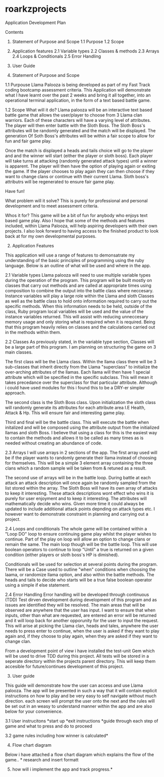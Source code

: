 # roarkzprojects
Application Development Plan

Contents
1. Statement of Purpose and Scope
  1.1 Purpose
  1.2 Scope
2. Application features
  2.1 Variable types
  2.2 Classes & methods
  2.3 Arrays
  2.4 Loops & Conditionals
  2.5 Error Handling
3. User Guide

1. Statement of Purpose and Scope

1.1 Purpouse
Llama Palooza is being developed as part of my Fast Track coding bootcamp assessment criteria. This Application will demonstrate what I have learnt over the past 2 weeks and bring it all together, into an operational terminal application, in the form of a text based battle game.

1.2 Scope
What will it do? Llama palooza will be an interactive text based battle game that allows the user/player to choose
from 3 Llama clan warriors. Each of these characters will have a varying level of attributes. The player will then enter battle with the Sloth Boss. The Sloth Boss's attributes will be randomly generated and the match will be displayed. The generation Of Soth Boss's attributes will be within a fair scope to allow for fun and fair game play.

Once the match is displayed a heads and tails choice will go to the player and and the winner will start (either the player or sloth boss). Each player will take turns at attacking (randomly generated attack types) until a winner is apparent. The player will then have the option of playing again or exiting the game. If the player chooses to play again they can then choose if they want to change clans or continue with their current Llama. Sloth boss's attributrs will be regenerated to ensure fair game play.

Have fun!

What problem will it solve? This is purely for professional and personal development and to meet assessment criteria.

Whos it for? This game will be a bit of fun for anybody who enjoys text based game play. Also I hope that some of the methods and features included, within Llama Palooza, will help aspiring developers with their own projects. I also look forward to having access to the finished product to look back at for my own developmental purposes.

2. Application Features 

This application will use a range of features to demonsatrate my understanding of the basic principles of programming using the ruby language. Below is an outline of what will be used and where in the app.

2.1 Variable types
Llama palooza will need to use multiple variable types during the operation of the program. This program will be built mostly on classes that carry out methods and are called at appropriate times using composition to combine the output into the battle class where neccesary. Instance variables will play a large role within the Llama and sloth Classes as well as the battle class to hold onto information required to carry out the specific methods. When this information needs to be held, outside of the class, Ruby program local variables will be used and the value of the instance variables returned. This will assist with reducing unneccesary memory usage and only storing what is required when it is required. Being that this program heavily relies on classes and the calculations carried out in the methods within them.

2.2 Classes
As previously stated, in the variable type section, Classes will be a large part of this program. I am planning on structuring the game on 3 main classes. 

The first class will be the Llama class. Within the llama class there will be 3 sub-classes that inherit directly from the Llama "superclass" to initialize the over-arching attributes of the llamas. Each llama will then have 1 special attribute which will be specified in the specific subclass. This will mean it takes precedance over the superclass for that particular attribute. Although i could have used modules for this i found this to be a DRY-er simpler approach.

The second class is the Sloth Boss class. Upon initialization the sloth class will randomly generate its attributes for each attribute area I.E Health, Attack & Hp. This will ensure fair and interesting game play.

Third and final will be the battle class. This will execute the battle when initalized and will be composed using the attribute output from the initialized llamas and sloth Boss. I believe that using a class for this is the easiest way to contain the methods and allows it to be called as many times as is needed without creating an abundance of code.

2.3 Arrays
I will use arrays in 2 sections of the app. The first array used will be if the player wants to randomly generate their llama instead of choosing for themselves. This will be a simple 3 element array containing the three clans which a random sample will be taken from & retuned as a result.

The second use of arrays will be in the battle loop. During battle at each attack an attack description will once again be randomly sampled from the list stored within the array. The Sloth Boss will have its own array of attacks to keep it interesting. These attack descriptions wont effect who wins it is purely for user enjoyment and to keep it interesting. The attributes will mathematically decide who wins. Given more time it could always be updated to include additional attack points depnding on attack types etc. I however want to demonstrate constraint in planning and carrying out a project.

2.4 Loops and conditionals
The whole game will be contained within a "Loop DO" loop to ensure continuing game play whilst the player wishes to continue. Part of the play on loop will allow an option to change clans or remain the same. The main loop though will be the battle loop. This will use boolean operators to continue to loop "Until" a true is returned on a given condition (either players or sloth boss's HP is dimished).

Conditionals will be used for selection at several points during the program. There will be a Case used to outline "when" conditions when choosing the laama, or randomize llama option, and also within the battle methods. The heads and tails to decide who starts will be a true false boolean operator using a simple if else statement.

2.4 Error Handling
Error handling will be developed through continuous (TDD) Test dirven development during development of this program and as issues are identified they will be resolved. The main areas that will be observed are anywhere that the user has input. I want to ensure that when inputs, other than what are requested, are entered an error will be returned and it will loop back for another opporunity for the user to input the request. This will arise at picking the Llama clan, heads and tales, anywhere the user needs to press enter to continue, when the user is asked if they want to play again and, if they choose to play again, when they are asked if they want to change clan.

From a development point of view i have installed the test-unit Gem which will be used to drive TDD during this project. All tests will be stored in a seperate directory within the projects parent directory. This will keep them accesible for future/continues development of this project.

3. User guide

This guide will demonstrate how the user can access and use Llama palooza. The app will be presented in such a way that it will contain explicit instructions on how to play and be very easy to self navigate without much direction. each screen will prompt the user onto the next and the rules will be set out in an weasy to understand manner within the app and are also below for your convenience.

3.1 User instrucitons
*start up
*exit instructions
*guide through each step of game and what to press and do to proceed

3.2
game rules including how winner is calculated*

4. Flow chart diagram

Below i have attached a flow chart diagram which explains the flow of the game.. * research and insert formatt

5. how will i implement the app and track progress.*

